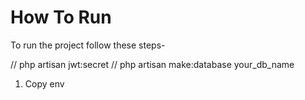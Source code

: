 # How To Run

To run the project follow these steps-

// php artisan jwt:secret
// php artisan make:database your_db_name

1. Copy env
<!-- cp .env ../gateway/.env -->
<!-- cp .env ../ip-handler/.env -->